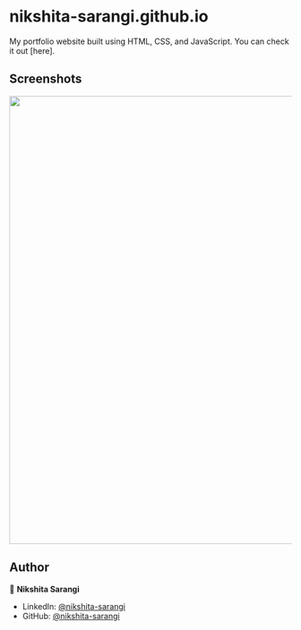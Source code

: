 # nikshita-sarangi.github.io

My portfolio website built using HTML, CSS, and JavaScript. You can check it out [here].



## Screenshots

<p float="center">
    <img src="https://github.com/niksarangi/portfolio/nikshita-webpage-screenshot.png" width="800">
</p>



## Author

👤 **Nikshita Sarangi**

* LinkedIn: [@nikshita-sarangi](https://www.linkedin.com/in/nikshita-sarangi-004841168/)
* GitHub: [@nikshita-sarangi](https://github.com/niksarangi)

